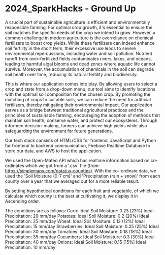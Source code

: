 ﻿# 2024_SparkHacks - Ground Up

A crucial part of sustainable agriculture is efficient and environmentally responsible farming. For optimal crop growth, it's essential to ensure the soil matches the
specific needs of the crop we intend to grow. However, a common challenge in modern agriculture is the overreliance on chemical fertilizers to boost crop yields. While 
these fertilizers can indeed enhance soil fertility in the short term, their excessive use leads to severe environmental repercussions, including water and soil pollution. 
Nutrient runoff from over-fertilized fields contaminates rivers, lakes, and oceans, leading to harmful algal blooms and dead zones where aquatic life cannot survive. 
Moreover, the accumulation of chemicals in the soil can degrade soil health over time, reducing its natural fertility and biodiversity.

This is where our application comes into play. By allowing users to select a crop and state from a drop-down menu, our tool aims to identify locations with the optimal soil 
composition for the chosen crop. By promoting the matching of crops to suitable soils, we can reduce the need for artificial fertilizers, thereby mitigating their 
environmental impact. Our application serves as a bridge between traditional agricultural practices and the principles of sustainable farming, encouraging the adoption of 
methods that maintain soil health, conserve water, and protect our ecosystems. Through informed decision-making, farmers can achieve high yields while also safeguarding the 
environment for future generations. 

Our tech stack consists of HTML/CSS for frontend, JavaScript and Python for frontend to backend communication, Firebase Realtime Database to store our data, and AWS
to host the application. 

We used the Open-Mateo API which has realtime information based on co-ordinates which we got from a '.csv' file (from: https://simplemaps.com/data/us-counties). With the co-
ordinate data, we used the 'Soil Moisture (0-7 cm)' and 'Precipitation (rain + snow)' from each county over a year that we averaged out for a more reliable result.

By setting hypothetical conditions for each fruit and vegetable, of which we calculate which county is the best at cultivating it, we display it in Ascending order. 

The conditions are as follows:
Corn:
 Ideal Soil Moisture: 0.23 (23%)
 Ideal Precipitation: 20 mm/day
Potatoes:
 Ideal Soil Moisture: 0.2 (20%)
 Ideal Precipitation: 25 mm/day
Wheat:
 Ideal Soil Moisture: 0.12 (12%)
 Ideal Precipitation: 15 mm/day
Strawberries:
 Ideal Soil Moisture: 0.25 (25%)
 Ideal Precipitation: 30 mm/day
Tomatoes:
 Ideal Soil Moisture: 0.18 (18%)
 Ideal Precipitation: 35 mm/day
Cucumbers:
 Ideal Soil Moisture: 0.3 (30%)
 Ideal Precipitation: 40 mm/day
Onions:
 Ideal Soil Moisture: 0.15 (15%)
 Ideal Precipitation: 10 mm/day
